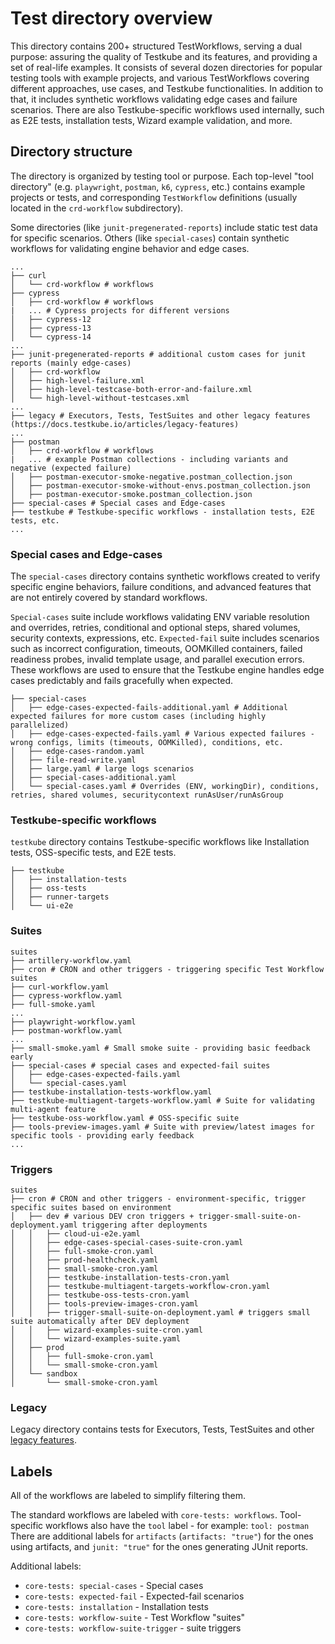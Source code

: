 # Test directory overview

This directory contains 200+ structured TestWorkflows, serving a dual purpose: assuring the quality of Testkube and its features, and providing a set of real-life examples. It consists of several dozen directories for popular testing tools with example projects, and various TestWorkflows covering different approaches, use cases, and Testkube functionalities. In addition to that, it includes synthetic workflows validating edge cases and failure scenarios. There are also Testkube-specific workflows used internally, such as E2E tests, installation tests, Wizard example validation, and more.

## Directory structure

The directory is organized by testing tool or purpose. Each top-level "tool directory" (e.g. `playwright`, `postman`, `k6`, `cypress`, etc.) contains example projects or tests, and corresponding `TestWorkflow` definitions (usually located in the `crd-workflow` subdirectory).

Some directories (like `junit-pregenerated-reports`) include static test data for specific scenarios. Others (like `special-cases`) contain synthetic workflows for validating engine behavior and edge cases.


```
...
├── curl
│   └── crd-workflow # workflows
├── cypress
│   ├── crd-workflow # workflows
|   ... # Cypress projects for different versions
│   ├── cypress-12
│   ├── cypress-13
│   └── cypress-14
...
├── junit-pregenerated-reports # additional custom cases for junit reports (mainly edge-cases)
│   ├── crd-workflow
│   ├── high-level-failure.xml
│   ├── high-level-testcase-both-error-and-failure.xml
│   └── high-level-without-testcases.xml
...
├── legacy # Executors, Tests, TestSuites and other legacy features (https://docs.testkube.io/articles/legacy-features)
...
├── postman
│   ├── crd-workflow # workflows
|   ... # example Postman collections - including variants and negative (expected failure)
│   ├── postman-executor-smoke-negative.postman_collection.json 
│   ├── postman-executor-smoke-without-envs.postman_collection.json
│   ├── postman-executor-smoke.postman_collection.json
├── special-cases # Special cases and Edge-cases
├── testkube # Testkube-specific workflows - installation tests, E2E tests, etc.
...
```

### Special cases and Edge-cases
The `special-cases` directory contains synthetic workflows created to verify specific engine behaviors, failure conditions, and advanced features that are not entirely covered by standard workflows.

`Special-cases` suite include workflows validating ENV variable resolution and overrides, retries, conditional and optional steps, shared volumes, security contexts, expressions, etc. 
`Expected-fail` suite includes scenarios such as incorrect configuration, timeouts, OOMKilled containers, failed readiness probes, invalid template usage, and parallel execution errors. These workflows are used to ensure that the Testkube engine handles edge cases predictably and fails gracefully when expected.

```
├── special-cases
│   ├── edge-cases-expected-fails-additional.yaml # Additional expected failures for more custom cases (including highly parallelized)
│   ├── edge-cases-expected-fails.yaml # Various expected failures - wrong configs, limits (timeouts, OOMKilled), conditions, etc.
│   ├── edge-cases-random.yaml
│   ├── file-read-write.yaml
│   ├── large.yaml # large logs scenarios
│   ├── special-cases-additional.yaml
│   └── special-cases.yaml # Overrides (ENV, workingDir), conditions, retries, shared volumes, securitycontext runAsUser/runAsGroup
```

### Testkube-specific workflows

`testkube` directory contains Testkube-specific workflows like Installation tests, OSS-specific tests, and E2E tests.

```
├── testkube
│   ├── installation-tests
│   ├── oss-tests
│   ├── runner-targets
│   └── ui-e2e
```


### Suites

```
suites
├── artillery-workflow.yaml
├── cron # CRON and other triggers - triggering specific Test Workflow suites
├── curl-workflow.yaml
├── cypress-workflow.yaml
├── full-smoke.yaml
...
├── playwright-workflow.yaml
├── postman-workflow.yaml
...
├── small-smoke.yaml # Small smoke suite - providing basic feedback early
├── special-cases # special cases and expected-fail suites
│   ├── edge-cases-expected-fails.yaml
│   └── special-cases.yaml
├── testkube-installation-tests-workflow.yaml
├── testkube-multiagent-targets-workflow.yaml # Suite for validating multi-agent feature
├── testkube-oss-workflow.yaml # OSS-specific suite
├── tools-preview-images.yaml # Suite with preview/latest images for specific tools - providing early feedback
...
```

### Triggers

```
suites
├── cron # CRON and other triggers - environment-specific, trigger specific suites based on environment
│   ├── dev # various DEV cron triggers + trigger-small-suite-on-deployment.yaml triggering after deployments
│   │   ├── cloud-ui-e2e.yaml
│   │   ├── edge-cases-special-cases-suite-cron.yaml
│   │   ├── full-smoke-cron.yaml
│   │   ├── prod-healthcheck.yaml
│   │   ├── small-smoke-cron.yaml
│   │   ├── testkube-installation-tests-cron.yaml
│   │   ├── testkube-multiagent-targets-workflow-cron.yaml
│   │   ├── testkube-oss-tests-cron.yaml
│   │   ├── tools-preview-images-cron.yaml
│   │   ├── trigger-small-suite-on-deployment.yaml # triggers small suite automatically after DEV deployment
│   │   ├── wizard-examples-suite-cron.yaml
│   │   └── wizard-examples-suite.yaml
│   ├── prod
│   │   ├── full-smoke-cron.yaml
│   │   └── small-smoke-cron.yaml
│   └── sandbox
│       └── small-smoke-cron.yaml
```

### Legacy
Legacy directory contains tests for Executors, Tests, TestSuites and other [legacy features](https://docs.testkube.io/articles/legacy-features).

## Labels
All of the workflows are labeled to simplify filtering them.

The standard workflows are labeled with `core-tests: workflows`.
Tool-specific workflows also have the `tool` label - for example: `tool: postman`
There are additional labels for `artifacts` (`artifacts: "true"`) for the ones using artifacts, and `junit: "true"` for the ones generating JUnit reports.

Additional labels:
- `core-tests: special-cases` - Special cases
- `core-tests: expected-fail` - Expected-fail scenarios
- `core-tests: installation` - Installation tests
- `core-tests: workflow-suite` - Test Workflow "suites"
- `core-tests: workflow-suite-trigger` - suite triggers